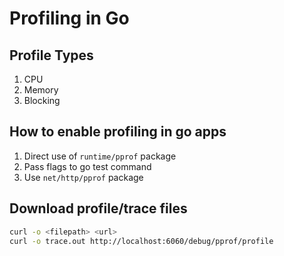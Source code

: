 # Profiling in Go

## Profile Types

01. CPU
02. Memory
03. Blocking

## How to enable profiling in go apps

01. Direct use of `runtime/pprof` package
02. Pass flags to go test command
03. Use `net/http/pprof` package


## Download profile/trace files

```bash
curl -o <filepath> <url>
curl -o trace.out http://localhost:6060/debug/pprof/profile

```

